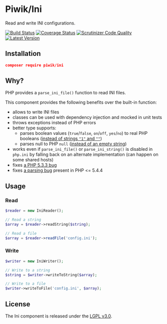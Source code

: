 # Piwik/Ini

Read and write INI configurations.

[![Build Status](https://img.shields.io/travis/piwik/component-ini.svg?style=flat-square)](https://travis-ci.org/piwik/component-ini)
[![Coverage Status](https://img.shields.io/coveralls/piwik/component-ini/master.svg?style=flat-square)](https://coveralls.io/r/piwik/component-ini?branch=master)
[![Scrutinizer Code Quality](https://img.shields.io/scrutinizer/g/piwik/component-ini.svg?style=flat-square)](https://scrutinizer-ci.com/g/piwik/component-ini/?branch=master)
[![Latest Version](https://img.shields.io/github/release/piwik/component-ini.svg?style=flat-square)](https://packagist.org/packages/piwik/component-ini)

## Installation

```json
composer require piwik/ini
```

## Why?

PHP provides a `parse_ini_file()` function to read INI files.

This component provides the following benefits over the built-in function:

- allows to write INI files
- classes can be used with dependency injection and mocked in unit tests
- throws exceptions instead of PHP errors
- better type supports:
  - parses boolean values (`true`/`false`, `on`/`off`, `yes`/`no`) to real PHP booleans ([instead of strings `"1"` and `""`](http://3v4l.org/JuvOT))
  - parses null to PHP `null` ([instead of an empty string](http://3v4l.org/KSoj2))
- works even if `parse_ini_file()` or `parse_ini_string()` is disabled in `php.ini` by falling back on an alternate implementation (can happen on some shared hosts)
- fixes [a PHP 5.3.3 bug](http://3v4l.org/jD1Lh)
- fixes [a parsing bug](http://3v4l.org/m24cT) present in PHP <= 5.4.4

## Usage

### Read

```php
$reader = new IniReader();

// Read a string
$array = $reader->readString($string);

// Read a file
$array = $reader->readFile('config.ini');
```

### Write

```php
$writer = new IniWriter();

// Write to a string
$string = $writer->writeToString($array);

// Write to a file
$writer->writeToFile('config.ini', $array);
```

## License

The Ini component is released under the [LGPL v3.0](http://choosealicense.com/licenses/lgpl-3.0/).
